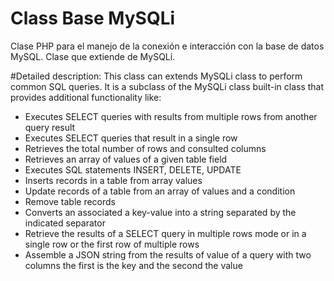 # Class Base MySQLi
Clase PHP para el manejo de la conexión e interacción con la base de datos MySQL. Clase que extiende de MySQLi.

#Detailed description:
This class can extends MySQLi class to perform common SQL queries.
It is a subclass of the MySQLi class built-in class that provides additional functionality like:

* Executes SELECT queries with results from multiple rows from another query result
* Executes SELECT queries that result in a single row
* Retrieves the total number of rows and consulted columns
* Retrieves an array of values &#8203;&#8203;of a given table field
* Executes SQL statements INSERT, DELETE, UPDATE
* Inserts records in a table from array values
* Update records of a table from an array of values and a condition
* Remove table records
* Converts an associated a key-value into a string separated by the indicated separator
* Retrieve the results of a SELECT query in multiple rows mode or in a single row or the first row of multiple rows
* Assemble a JSON string from the results of value of a query with two columns the first is the key and the second the value

